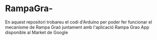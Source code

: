 RampaGra-
=========

En aquest repositori trobareu el codi d'Arduino per poder fer funcionar el mecanisme de Rampa Graó juntament amb l'aplicació Rampa Grao App disponible al Market de Google
